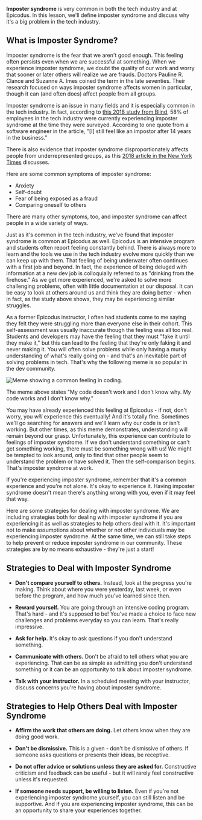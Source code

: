 **Imposter syndrome** is very common in both the tech industry and at Epicodus. In this lesson, we'll define imposter syndrome and discuss why it's a big problem in the tech industry.
 
## What is Imposter Syndrome?
 
Imposter syndrome is the fear that we aren't good enough. This feeling often persists even when we are successful at something. When we experience imposter syndrome, we doubt the quality of our work and worry that sooner or later others will realize we are frauds. Doctors Pauline R. Clance and Suzanne A. Imes coined the term in the late seventies. Their research focused on ways imposter syndrome affects women in particular, though it can (and often does) affect people from all groups.
 
Imposter syndrome is an issue in many fields and it is especially common in the tech industry. In fact, according to [this 2018 study from Blind](https://www.teamblind.com/blog/index.php/2018/09/05/58-percent-of-tech-workers-feel-like-impostors/), 58% of employees in the tech industry were currently experiencing imposter syndrome at the time they were surveyed. According to one quote from a software engineer in the article, "[I] still feel like an impostor after 14 years in the business."
 
There is also evidence that imposter syndrome disproportionately affects people from underrepresented groups, as this [2018 article in the New York Times](https://www.nytimes.com/2018/06/12/smarter-living/dealing-with-impostor-syndrome-when-youre-treated-as-an-impostor.html) discusses.
 
Here are some common symptoms of imposter syndrome:
 
* Anxiety
* Self-doubt
* Fear of being exposed as a fraud
* Comparing oneself to others
 
There are many other symptoms, too, and imposter syndrome can affect people in a wide variety of ways.
 
Just as it's common in the tech industry, we've found that imposter syndrome is common at Epicodus as well. Epicodus is an intensive program and students often report feeling constantly behind. There is always more to learn and the tools we use in the tech industry evolve more quickly than we can keep up with them. That feeling of being underwater often continues with a first job and beyond. In fact, the experience of being deluged with information at a new dev job is colloquially referred to as "drinking from the firehose." As we get more experienced, we're asked to solve more challenging problems, often with little documentation at our disposal. It can be easy to look at others around us and think they are doing better - when in fact, as the study above shows, they may be experiencing similar struggles.
 
As a former Epicodus instructor, I often had students come to me saying they felt they were struggling more than everyone else in their cohort. This self-assessment was usually inaccurate though the feeling was all too real. Students and developers may have the feeling that they must "fake it until they make it," but this can lead to the feeling that they're only faking it and never making it. You will often solve problems while only having a murky understanding of what's really going on - and that's an inevitable part of solving problems in tech. That's why the following meme is so popular in the dev community.
 
![Meme showing a common feeling in coding.](https://www.dropbox.com/s/v6kjg2om0aex5q4/idontknowmeme.jpg?raw=1)
 
The meme above states "My code doesn't work and I don't know why. My code works and I don't know why."
 
You may have already experienced this feeling at Epicodus - if not, don't worry, you _will_ experience this eventually! And it's totally fine. Sometimes we'll go searching for answers and we'll learn why our code is or isn't working. But other times, as this meme demonstrates, understanding will remain beyond our grasp. Unfortunately, this experience can contribute to feelings of imposter syndrome. If we don't understand something or can't get something working, there must be something wrong with us! We might be tempted to look around, only to find that other people seem to understand the problem or have solved it. Then the self-comparison begins. That's imposter syndrome at work.
 
If you're experiencing imposter syndrome, remember that it's a common experience and you're not alone. It's okay to experience it. Having imposter syndrome doesn't mean there's anything wrong with you, even if it may feel that way.
 
Here are some strategies for dealing with imposter syndrome. We are including strategies both for dealing with imposter syndrome if you are experiencing it as well as strategies to help others deal with it. It's important not to make assumptions about whether or not other individuals may be experiencing imposter syndrome. At the same time, we can still take steps to help prevent or reduce imposter syndrome in our community. These strategies are by no means exhaustive - they're just a start!
 
## Strategies to Deal with Imposter Syndrome
 
* **Don't compare yourself to others.** Instead, look at the progress you're making. Think about where you were yesterday, last week, or even before the program, and how much you've learned since then.
 
* **Reward yourself.** You are going through an intensive coding program. That's hard - and it's supposed to be! You've made a choice to face new challenges and problems everyday so you can learn. That's really impressive.
 
* **Ask for help.** It's okay to ask questions if you don't understand something.
 
* **Communicate with others.** Don't be afraid to tell others what you are experiencing. That can be as simple as admitting you don't understand something or it can be an opportunity to talk about imposter syndrome.
 
* **Talk with your instructor.** In a scheduled meeting with your instructor, discuss concerns you're having about imposter syndrome.
 
## Strategies to Help Others Deal with Imposter Syndrome
 
* **Affirm the work that others are doing.** Let others know when they are doing good work.
 
* **Don't be dismissive.** This is a given - don't be dismissive of others. If someone asks questions or presents their ideas, be receptive.
 
* **Do not offer advice or solutions unless they are asked for.** Constructive criticism and feedback can be useful - but it will rarely feel constructive unless it's requested.
 
* **If someone needs support, be willing to listen.** Even if you're not experiencing imposter syndrome yourself, you can still listen and be supportive. And if you are experiencing imposter syndrome, this can be an opportunity to share your experiences together.